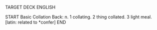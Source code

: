 TARGET DECK
ENGLISH

START
Basic
Collation
Back: n. 1 collating. 2 thing collated. 3 light meal. [latin: related to *confer]
END
